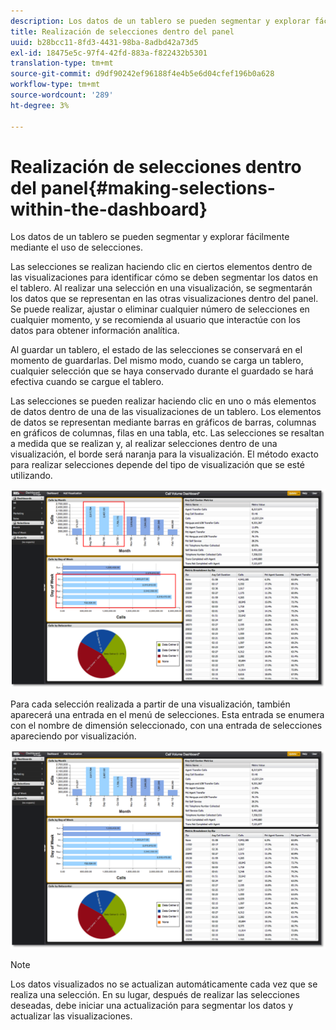 ```yaml
---
description: Los datos de un tablero se pueden segmentar y explorar fácilmente mediante el uso de selecciones.
title: Realización de selecciones dentro del panel
uuid: b28bcc11-8fd3-4431-98ba-8adbd42a73d5
exl-id: 18475e5c-97f4-42fd-883a-f822432b5301
translation-type: tm+mt
source-git-commit: d9df90242ef96188f4e4b5e6d04cfef196b0a628
workflow-type: tm+mt
source-wordcount: '289'
ht-degree: 3%

---
```


# Realización de selecciones dentro del panel{#making-selections-within-the-dashboard}

Los datos de un tablero se pueden segmentar y explorar fácilmente mediante el uso de selecciones.

Las selecciones se realizan haciendo clic en ciertos elementos dentro de las visualizaciones para identificar cómo se deben segmentar los datos en el tablero. Al realizar una selección en una visualización, se segmentarán los datos que se representan en las otras visualizaciones dentro del panel. Se puede realizar, ajustar o eliminar cualquier número de selecciones en cualquier momento, y se recomienda al usuario que interactúe con los datos para obtener información analítica.

Al guardar un tablero, el estado de las selecciones se conservará en el momento de guardarlas. Del mismo modo, cuando se carga un tablero, cualquier selección que se haya conservado durante el guardado se hará efectiva cuando se cargue el tablero.

Las selecciones se pueden realizar haciendo clic en uno o más elementos de datos dentro de una de las visualizaciones de un tablero. Los elementos de datos se representan mediante barras en gráficos de barras, columnas en gráficos de columnas, filas en una tabla, etc. Las selecciones se resaltan a medida que se realizan y, al realizar selecciones dentro de una visualización, el borde será naranja para la visualización. El método exacto para realizar selecciones depende del tipo de visualización que se esté utilizando.

![](assets/selection_make.png)

Para cada selección realizada a partir de una visualización, también aparecerá una entrada en el menú de selecciones. Esta entrada se enumera con el nombre de dimensión seleccionado, con una entrada de selecciones apareciendo por visualización.

![](assets/selection_menu.png)

>[!NOTE]
>
>Los datos visualizados no se actualizan automáticamente cada vez que se realiza una selección. En su lugar, después de realizar las selecciones deseadas, debe iniciar una actualización para segmentar los datos y actualizar las visualizaciones.
